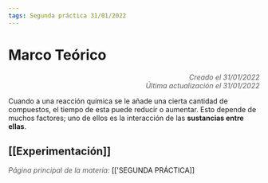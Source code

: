 ```yaml
---
tags: Segunda práctica 31/01/2022
---
```


# Marco Teórico
<div style="text-align: right; opacity: 0.7; font-style: italic;">Creado el 31/01/2022</div>
<div style="text-align: right; opacity: 0.7; font-style: italic;">Última actualización el 31/01/2022</div>

Cuando a una reacción química se le añade una cierta cantidad de compuestos, el tiempo de esta puede reducir o aumentar. Esto depende de muchos factores; uno de ellos es la interacción de las **sustancias entre ellas**.

## [[Experimentación]]

<span style="opacity: 0.7; font-style: italic;">Página principal de la materia:</span> [['SEGUNDA PRÁCTICA]]